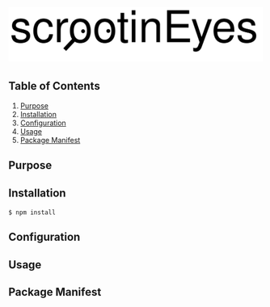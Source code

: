 # [![scrootinEyes](images/scrootinEyes_logo.svg)](https://github.com/srsheldon/scrootinEyes "A second pair of Eyes for the coding perfectionist")



## Table of Contents
1. [Purpose](#Purpose)
2. [Installation](#Installation)
3. [Configuration](#Configuration)
4. [Usage](#Usage)
5. [Package Manifest](#Package-Manifest)


## Purpose

## Installation

```console
$ npm install 
```

## Configuration

## Usage

## Package Manifest
